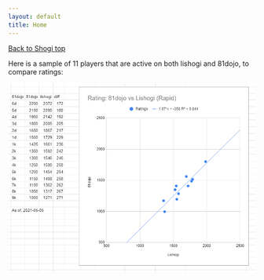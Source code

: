 ```yaml
---
layout: default
title: Home
---
```


[Back to Shogi top](intro.md)

Here is a sample of 11 players that are active on both lishogi and 81dojo, to compare ratings:

<img src="lishogi_81dojo_ratings.png"/>
